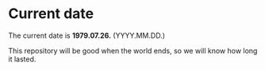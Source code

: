 # Current date

The current date is **1979.07.26.** (YYYY.MM.DD.)

This repository will be good when the world ends, so we will know how long it lasted.